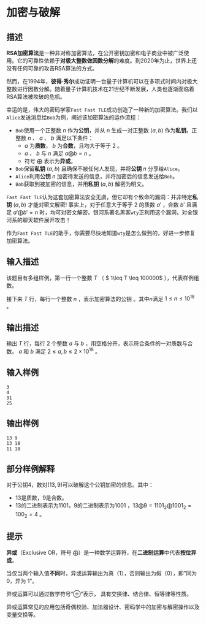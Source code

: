 # 加密与破解
## 描述

**RSA加密算法**是一种非对称加密算法，在公开密钥加密和电子商业中被广泛使用。它的可靠性依赖于**对极大整数做因数分解**的难度。到2020年为止，世界上还没有任何可靠的攻击RSA算法的方式。

然而，在1994年，**彼得·秀尔**成功证明一台量子计算机可以在多项式时间内对极大整数进行因数分解。随着量子计算机技术在21世纪不断发展，人类也逐渐面临着RSA算法被攻破的危机。

幸运的是，伟大的密码学家`Fast Fast TLE`成功创造了一种新的加密算法。我们以`Alice`发送消息给`Bob`为例，阐述该加密算法的运作流程：

- `Bob`使用一个正整数 $n$ 作为**公钥**，并从 $n$ 生成一对正整数 $(a,b)$ 作为**私钥**。正整数 $n$ 、 $a$ 、 $b$ 满足以下条件：
  - $a$ 为**质数**， $b$ 为**合数**，且均大于等于 $2$ 。
  - $a$ 、 $b$ 与 $n$ 满足 $a \bigoplus b = n$ 。
  - 符号 $\bigoplus$ 表示为**异或**。
- `Bob`保留**私钥** $(a,b)$ 且确保不被任何人发现，并将**公钥** $n$ 分享给`Alice`。
- `Alice`利用**公钥** $n$ 加密待发送的信息，并将加密后的信息发送给`Bob`。
- `Bob`获取到被加密的信息，并用**私钥** $(a,b)$ 解密为明文。

`Fast Fast TLE`认为这套加密算法安全无虞，但它却有个致命的漏洞：并非特定**私钥** $(a,b)$ 才能对密文解密!  事实上，对于任意大于等于 $2$ 的质数 $a'$ ，合数 $b'$ 且满足 $a' \bigoplus b' = n$ 时，均可对密文解密。银河系著名黑客`wty`正利用这个漏洞，对全银河系的聊天软件展开攻击！

作为`Fast Fast TLE`的助手，你需要尽快地知道`wty`是怎么做到的，好进一步修复加密算法。

## 输入描述
该题目有多组样例，第一行一个整数 $T$ （ $ 1\leq T \leq  100000$ ），代表样例组数。

接下来 $T$ 行，每行一个整数 $n$ ，表示加密算法的公钥 。其中$n$满足 $1 \leq n \leq  10^{18}$ 。

## 输出描述
输出 $T$ 行，每行 $2$ 个整数 $a$ 与 $b$ ，用空格分开，表示符合条件的一对质数与合数。 $a$ 和 $b$ 满足 $2 \leq a,b \leq  2\times 10^{18}$ 。

## 输入样例

```
3
4
31
25
```

## 输出样例

```
13 9
13 18
11 18
```

## 部分样例解释
对于公钥$4$，数对$(13, 9)$可以破解这个公钥加密的信息。其中：

- $13$是质数，$9$是合数。
- $13$的二进制表示为$1101$，$9$的二进制表示为$1001$ ，$13 \bigoplus 9 = 1101_{2} \bigoplus 1001_{2}=100_{2}=4$ 。

## 提示

**异或**（Exclusive OR，符号 $\bigoplus$​）是一种数学运算符，在**二进制运算**中代表**按位异或**。 

当仅当两个输入值**不同**时，异或运算输出为真（1），否则输出为假（0），即”同为 0，异为 1”。

异或运算可以通过数学符号“⊕”表示， 具有交换律、结合律、恒等律等性质。 

异或运算常见的应用包括奇偶校验、加法器设计、密码学中的加密与解密操作以及变量交换等。
